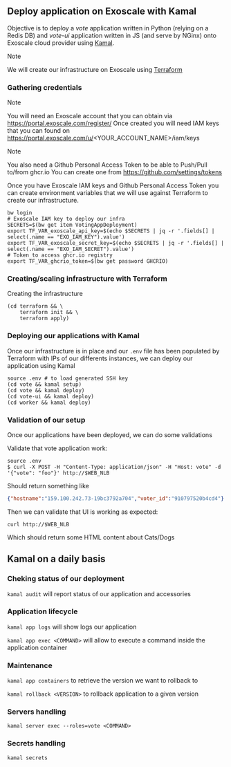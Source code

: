 ## Deploy application on Exoscale with Kamal

Objective is to deploy a _vote_ application written in Python (relying on a Redis DB) and _vote-ui_ application written in JS (and serve by NGinx) onto Exoscale cloud provider using [Kamal](https://kamal-deploy.org).

> [!NOTE]
> We will create our infrastructure on Exoscale using [Terraform](https://terraform.io) 

### Gathering credentials

> [!NOTE]
> You will need an Exoscale account that you can obtain via https://portal.exoscale.com/register/
> Once created you will need IAM keys that you can found on https://portal.exoscale.com/u/<YOUR_ACCOUNT_NAME>/iam/keys

> [!NOTE]
> You also need a Github Personal Access Token to be able to Push/Pull to/from ghcr.io
> You can create one from https://github.com/settings/tokens

Once you have Exoscale IAM keys and Github Personal Access Token you can create environment variables that we will use against Terraform to create our infrastructure.
```shell
bw login
# Exoscale IAM key to deploy our infra
SECRETS=$(bw get item VotingAppDeployment)
export TF_VAR_exoscale_api_key=$(echo $SECRETS | jq -r '.fields[] | select(.name == "EXO_IAM_KEY").value')
export TF_VAR_exoscale_secret_key=$(echo $SECRETS | jq -r '.fields[] | select(.name == "EXO_IAM_SECRET").value')
# Token to access ghcr.io registry
export TF_VAR_ghcrio_token=$(bw get password GHCRIO)
```

### Creating/scaling infrastructure with Terraform

Creating the infrastructure
```shell
(cd terraform && \
    terraform init && \
    terraform apply)
```


### Deploying our applications with Kamal
Once our infrastructure is in place and our `.env` file has been populated by Terraform with IPs of our differents instances, we can deploy our application using Kamal
```shell
source .env # to load generated SSH key
(cd vote && kamal setup)
(cd vote && kamal deploy)
(cd vote-ui && kamal deploy)
(cd worker && kamal deploy)
```

### Validation of our setup
Once our applications have been deployed, we can do some validations

Validate that vote application work:
```shell
source .env
$ curl -X POST -H "Content-Type: application/json" -H "Host: vote" -d '{"vote": "foo"}' http://$WEB_NLB
```
Should return something like
```json
{"hostname":"159.100.242.73-19bc3792a704","voter_id":"910797520b4cd4"}
```

Then we can validate that UI is working as expected:
```shell
curl http://$WEB_NLB
```
Which should return some HTML content about Cats/Dogs

## Kamal on a daily basis

### Cheking status of our deployment

`kamal audit` will report status of our application and accessories

### Application lifecycle

`kamal app logs` will show logs our application

`kamal app exec <COMMAND>` will allow to execute a command inside the application container

### Maintenance

`kamal app containers` to retrieve the version we want to rollback to

`kamal rollback <VERSION>` to rollback application to a given version


### Servers handling

`kamal server exec --roles=vote <COMMAND>`

### Secrets handling

`kamal secrets`